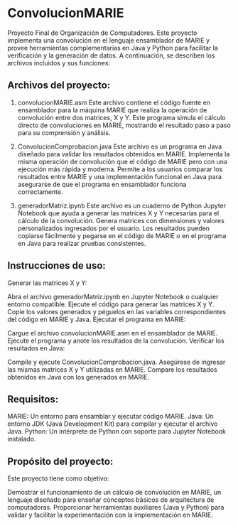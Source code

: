 # ConvolucionMARIE
Proyecto Final de Organización de Computadores. Este proyecto implementa una convolución en el lenguaje ensamblador de MARIE y provee herramientas complementarias en Java y Python para facilitar la verificación y la generación de datos. A continuación, se describen los archivos incluidos y sus funciones:


## Archivos del proyecto:

1. convolucionMARIE.asm
Este archivo contiene el código fuente en ensamblador para la máquina MARIE que realiza la operación de convolución entre dos matrices, X y Y. Este programa simula el cálculo directo de convoluciones en MARIE, mostrando el resultado paso a paso para su comprensión y análisis.

2. ConvolucionComprobacion.java
Este archivo es un programa en Java diseñado para validar los resultados obtenidos en MARIE. Implementa la misma operación de convolución que el código de MARIE pero con una ejecución más rápida y moderna.
Permite a los usuarios comparar los resultados entre MARIE y una implementación funcional en Java para asegurarse de que el programa en ensamblador funciona correctamente.

3. generadorMatriz.ipynb
Este archivo es un cuaderno de Python Jupyter Notebook que ayuda a generar las matrices X y Y necesarias para el cálculo de la convolución.
Genera matrices con dimensiones y valores personalizados ingresados por el usuario.
Los resultados pueden copiarse fácilmente y pegarse en el código de MARIE o en el programa en Java para realizar pruebas consistentes.


## Instrucciones de uso:

Generar las matrices X y Y:

Abra el archivo generadorMatriz.ipynb en Jupyter Notebook o cualquier entorno compatible.
Ejecute el código para generar las matrices X y Y.
Copie los valores generados y péguelos en las variables correspondientes del código en MARIE y Java.
Ejecutar el programa en MARIE:

Cargue el archivo convolucionMARIE.asm en el ensamblador de MARIE.
Ejecute el programa y anote los resultados de la convolución.
Verificar los resultados en Java:

Compile y ejecute ConvolucionComprobacion.java.
Asegúrese de ingresar las mismas matrices X y Y utilizadas en MARIE.
Compare los resultados obtenidos en Java con los generados en MARIE.


## Requisitos:

MARIE: Un entorno para ensamblar y ejecutar código MARIE.
Java: Un entorno JDK (Java Development Kit) para compilar y ejecutar el archivo Java.
Python: Un intérprete de Python con soporte para Jupyter Notebook instalado.


## Propósito del proyecto:

Este proyecto tiene como objetivo:

Demostrar el funcionamiento de un cálculo de convolución en MARIE, un lenguaje diseñado para enseñar conceptos básicos de arquitectura de computadoras.
Proporcionar herramientas auxiliares (Java y Python) para validar y facilitar la experimentación con la implementación en MARIE.
